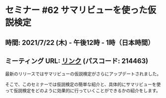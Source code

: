 # セミナー #62 サマリビューを使った仮説検定

## 時間: 2021/7/22 (木) - 午後12時 - 1時（日本時間）

## ミーティング URL: [リンク](https://us02web.zoom.us/j/331585134?pwd=VGVyeXBRWjFMT2hESFdhSU45Z2d0dz09) (パスコード: 214463)


最新のリリースではサマリビューの仮説検定がさらにアップデートされました。

そこで、このセミナーでは仮説検定の簡単な紹介と、具体的にサマリビューを使って仮説検定をどのように効果的に行っていくことができるかの紹介をします。
